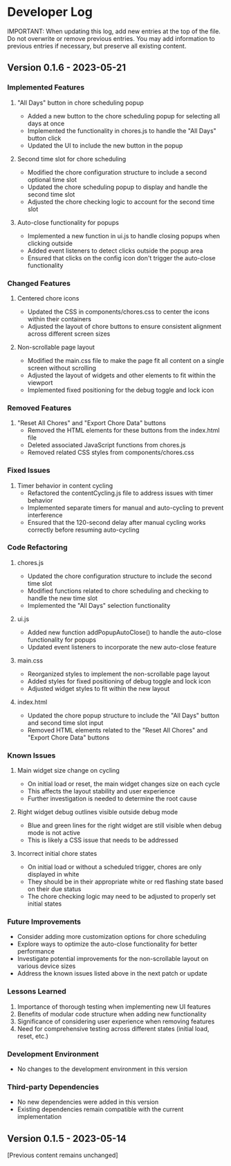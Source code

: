 # Developer Log

IMPORTANT: When updating this log, add new entries at the top of the file. Do not overwrite or remove previous entries. You may add information to previous entries if necessary, but preserve all existing content.

## Version 0.1.6 - 2023-05-21

### Implemented Features
1. "All Days" button in chore scheduling popup
   - Added a new button to the chore scheduling popup for selecting all days at once
   - Implemented the functionality in chores.js to handle the "All Days" button click
   - Updated the UI to include the new button in the popup

2. Second time slot for chore scheduling
   - Modified the chore configuration structure to include a second optional time slot
   - Updated the chore scheduling popup to display and handle the second time slot
   - Adjusted the chore checking logic to account for the second time slot

3. Auto-close functionality for popups
   - Implemented a new function in ui.js to handle closing popups when clicking outside
   - Added event listeners to detect clicks outside the popup area
   - Ensured that clicks on the config icon don't trigger the auto-close functionality

### Changed Features
1. Centered chore icons
   - Updated the CSS in components/chores.css to center the icons within their containers
   - Adjusted the layout of chore buttons to ensure consistent alignment across different screen sizes

2. Non-scrollable page layout
   - Modified the main.css file to make the page fit all content on a single screen without scrolling
   - Adjusted the layout of widgets and other elements to fit within the viewport
   - Implemented fixed positioning for the debug toggle and lock icon

### Removed Features
1. "Reset All Chores" and "Export Chore Data" buttons
   - Removed the HTML elements for these buttons from the index.html file
   - Deleted associated JavaScript functions from chores.js
   - Removed related CSS styles from components/chores.css

### Fixed Issues
1. Timer behavior in content cycling
   - Refactored the contentCycling.js file to address issues with timer behavior
   - Implemented separate timers for manual and auto-cycling to prevent interference
   - Ensured that the 120-second delay after manual cycling works correctly before resuming auto-cycling

### Code Refactoring
1. chores.js
   - Updated the chore configuration structure to include the second time slot
   - Modified functions related to chore scheduling and checking to handle the new time slot
   - Implemented the "All Days" selection functionality

2. ui.js
   - Added new function addPopupAutoClose() to handle the auto-close functionality for popups
   - Updated event listeners to incorporate the new auto-close feature

3. main.css
   - Reorganized styles to implement the non-scrollable page layout
   - Added styles for fixed positioning of debug toggle and lock icon
   - Adjusted widget styles to fit within the new layout

4. index.html
   - Updated the chore popup structure to include the "All Days" button and second time slot input
   - Removed HTML elements related to the "Reset All Chores" and "Export Chore Data" buttons

### Known Issues
1. Main widget size change on cycling
   - On initial load or reset, the main widget changes size on each cycle
   - This affects the layout stability and user experience
   - Further investigation is needed to determine the root cause

2. Right widget debug outlines visible outside debug mode
   - Blue and green lines for the right widget are still visible when debug mode is not active
   - This is likely a CSS issue that needs to be addressed

3. Incorrect initial chore states
   - On initial load or without a scheduled trigger, chores are only displayed in white
   - They should be in their appropriate white or red flashing state based on their due status
   - The chore checking logic may need to be adjusted to properly set initial states

### Future Improvements
- Consider adding more customization options for chore scheduling
- Explore ways to optimize the auto-close functionality for better performance
- Investigate potential improvements for the non-scrollable layout on various device sizes
- Address the known issues listed above in the next patch or update

### Lessons Learned
1. Importance of thorough testing when implementing new UI features
2. Benefits of modular code structure when adding new functionality
3. Significance of considering user experience when removing features
4. Need for comprehensive testing across different states (initial load, reset, etc.)

### Development Environment
- No changes to the development environment in this version

### Third-party Dependencies
- No new dependencies were added in this version
- Existing dependencies remain compatible with the current implementation

## Version 0.1.5 - 2023-05-14

[Previous content remains unchanged]
